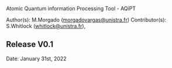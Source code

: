 Atomic Quantum information Processing Tool - AQiPT

Author(s): M.Morgado (morgadovargas@unistra.fr)
Contributor(s): S.Whitlock (whitlock@unistra.fr), 


Release V0.1
-----------

Date: January 31st, 2022

